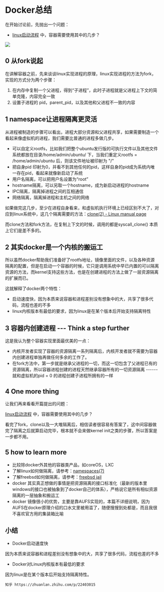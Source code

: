 # Docker总结

在开始讨论前，先抛出一个问题：

- [linux启动流程](https://link.zhihu.com/?target=http%3A//www.golinuxhub.com/2014/03/step-by-step-linux-boot-process.html) 中，容器需要使用其中的几步？

![](https://pic4.zhimg.com/80/9881b7d20842e3a8efa097ef63291a1b_hd.png)

## 0 从fork说起

在讲解容器之前，先来谈谈linux实现进程的原理，linux实现进程的方法为fork，实现的方式分为两个步骤：

1. 在内存中复制一个父进程，得到“子进程”，此时子进程就是父进程上下文的简单克隆，内容完全一致
2. 设置子进程的 pid，parent_pid，以及其他和父进程不一致的内容

## 1 namespace让进程隔离更灵活

从进程被制造的步骤可以看出，进程大部分资源和父进程共享，如果需要制造一个看起来像虚拟机的进程，我们需要比普通的进程多做几步。

- 可以自定义rootfs，比如我们把整个ubuntu发行版的可执行文件以及其他文件系统都放在目录/home/admin/ubuntu/ 下，当我们重定义rootfs = /home/admin/ubuntu 后，则该文件地址被印射为 "/"
- 把自身pid 印射为0，并看不到其他任何的pid，这样自身的pid成为系统内唯一存在pid，看起来就像新启动了系统
- 用户名隔离，可以把用户名设置为“root”
- hostname隔离，可以另取一个hostname，成为新启动进程的hostname
- IPC隔离，隔离掉进程之间的互相通信
- 网络隔离，隔离掉进程和主机之间的网络

如果做完这几步，至少在进程自身看来，和虚拟机执行环境上已经区别不大了，对应到linux系统中，这几个隔离需要的方法：[clone(2) - Linux manual page](https://link.zhihu.com/?target=http%3A//man7.org/linux/man-pages/man2/clone.2.html)

而clone方法和fork方法，在复制上下文的时候，调用的都是syscall_clone() 本质上它们是差不多的。

## 2 其实docker是一个内核的搬运工

所以虽然docker帮助我们准备好了rootfs地址，镜像里面的文件，以及各种资源隔离的配置，但是在启动一个容器的时候，它只是调用系统中早已内置的可以隔离资源的方法，而kernel支持这些方法，也是在创建进程的方法上做了一层资源隔离的扩展而已。

这就解释了docker两个特性：

- 启动速度快，因为本质来说容器和进程差别没有想象中的大，共享了很多代码，流程也差的不多
- linux内核版本有最低的要求，因为linux是在某个版本后开始支持隔离特性

## 3 容器内创建进程 --- Think a step further

这是我认为整个容器实现里面最优美的一点：

- 内核开发者实现了容器的资源隔离一系列隔离后，内核开发者就不需要为容器内创建进程单独再做任何多余的工作了。
- 在fork方法中，第一步就是继承父进程的一切，而这一切包含了父进程已有的资源隔离，所以容器进程创建的进程天然继承容器所有的一切资源隔离 ------ 就和虚拟机的pid = 0 的进程创建子进程所拥有的一样

## 4 One more thing

让我们再来看看开篇提出的问题：

[linux启动流程](https://link.zhihu.com/?target=http%3A//www.golinuxhub.com/2014/03/step-by-step-linux-boot-process.html) 中，容器需要使用其中的几步？

看完了fork，clone以及一大堆隔离后，相信读者很容易有答案了，这中间容器做完了隔离之后就算启动完毕，根本就不会来做kernel init之类的步骤，所以答案是一步都不用。

## 5 how to learn more

- 比较除docker外其他的容器类产品，如coreOS，LXC
- 了解linux如何做隔离，请参考：[namespaces(7)](https://link.zhihu.com/?target=http%3A//man7.org/linux/man-pages/man7/namespaces.7.html)
- 了解freebsd如何做隔离，请参考：[freebsd jail](https://link.zhihu.com/?target=https%3A//www.freebsd.org/doc/handbook/jails.html)
- docker 其实真正想做的事情是把资源隔离的接口标准化（最新的版本里windows的接口也被抽象到了docker自己的体系），严格说它是所有相似资源隔离的一层抽象和搬运工
- docker 镜像很小的优势，主要是靠AUFS实现的，本篇不详细说明，因为AUFS在docker原理介绍的口水文里被用滥了，随便搜搜到处都是，而且我很不喜欢官方用的集装箱比喻

## 小结

* Docker启动速度快

因为本质来说容器和进程差别没有想象中的大，共享了很多代码，流程也差的不多

* Docker对Linux内核版本有最低的要求

因为linux是在某个版本后开始支持隔离特性。

`知乎 https://zhuanlan.zhihu.com/p/22403015`